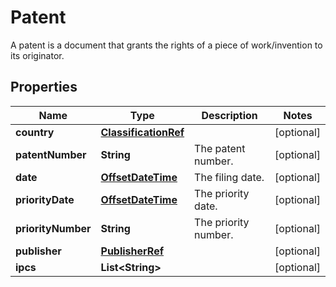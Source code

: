 

# Patent

A patent is a document that grants the rights of a piece of work/invention to its originator.
## Properties

Name | Type | Description | Notes
------------ | ------------- | ------------- | -------------
**country** | [**ClassificationRef**](ClassificationRef.md) |  |  [optional]
**patentNumber** | **String** | The patent number. |  [optional]
**date** | [**OffsetDateTime**](OffsetDateTime.md) | The filing date. |  [optional]
**priorityDate** | [**OffsetDateTime**](OffsetDateTime.md) | The priority date. |  [optional]
**priorityNumber** | **String** | The priority number. |  [optional]
**publisher** | [**PublisherRef**](PublisherRef.md) |  |  [optional]
**ipcs** | **List&lt;String&gt;** |  |  [optional]




